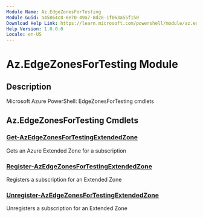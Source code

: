 ```yaml
---
Module Name: Az.EdgeZonesForTesting
Module Guid: a45864c8-0e70-49a7-8d28-1f063a55f150
Download Help Link: https://learn.microsoft.com/powershell/module/az.edgezonesfortesting
Help Version: 1.0.0.0
Locale: en-US
---
```


# Az.EdgeZonesForTesting Module
## Description
Microsoft Azure PowerShell: EdgeZonesForTesting cmdlets

## Az.EdgeZonesForTesting Cmdlets
### [Get-AzEdgeZonesForTestingExtendedZone](Get-AzEdgeZonesForTestingExtendedZone.md)
Gets an Azure Extended Zone for a subscription

### [Register-AzEdgeZonesForTestingExtendedZone](Register-AzEdgeZonesForTestingExtendedZone.md)
Registers a subscription for an Extended Zone

### [Unregister-AzEdgeZonesForTestingExtendedZone](Unregister-AzEdgeZonesForTestingExtendedZone.md)
Unregisters a subscription for an Extended Zone

